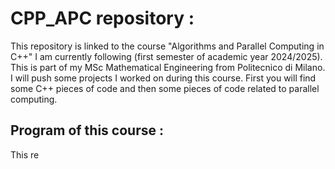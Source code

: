 # CPP_APC repository :
This repository is linked to the course "Algorithms and Parallel Computing in C++" I am currently following (first semester of academic year 2024/2025). This is part of my MSc Mathematical Engineering from Politecnico di Milano. I will push some projects I worked on during this course. First you will find some C++ pieces of code and then some pieces of code related to parallel computing.

## Program of this course :
This re
